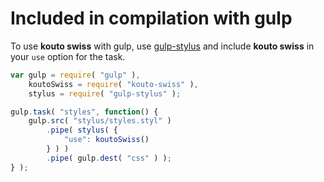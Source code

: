 # Included in compilation with gulp

To use **kouto swiss** with gulp, use [gulp-stylus](https://www.npmjs.org/package/gulp-stylus) and include **kouto swiss** in your `use` option for the task.

```javascript
var gulp = require( "gulp" ),
    koutoSwiss = require( "kouto-swiss" ),
    stylus = require( "gulp-stylus" );

gulp.task( "styles", function() {
    gulp.src( "stylus/styles.styl" )
        .pipe( stylus( {
            "use": koutoSwiss()
        } ) )
        .pipe( gulp.dest( "css" ) );
} );
```
